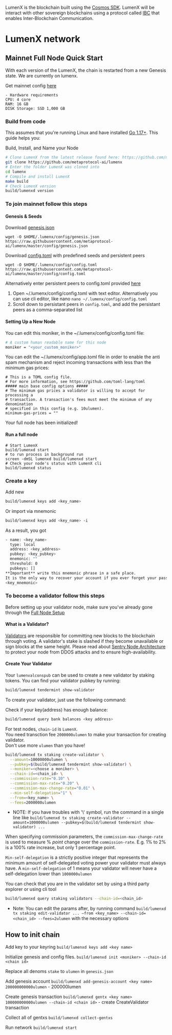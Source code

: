 LumenX is the blockchain built using the [Cosmos SDK](https://github.com/cosmos/cosmos-sdk). LumenX will be interact with other sovereign blockchains using a protocol called [IBC](https://github.com/cosmos/ics/tree/master/ibc) that enables Inter-Blockchain Communication.

# LumenX network

## Mainnet Full Node Quick Start
With each version of the LumenX, the chain is restarted from a new Genesis state. We are currently on lumenx.

Get mainnet config [here](https://github.com/metaprotocol-ai/lumenx/tree/master/config)

```
- Hardware requirements
CPU: 4 core
RAM: 16 GB
DISK Storage: SSD 1,000 GB
```

### Build from code

This assumes that you're running Linux and have installed [Go 1.17+](https://golang.org/dl/).  This guide helps you:

Build, Install, and Name your Node
```bash
# Clone LumenX from the latest release found here: https://github.com/metaprotocol-ai/lumenx/releases
git clone https://github.com/metaprotocol-ai/lumenx
# Enter the folder LumenX was cloned into
cd lumenx
# Compile and install LumenX
make build
# Check LumenX version
build/lumenxd version
```

### To join mainnet follow this steps

#### Genesis & Seeds
Download [genesis.json](https://raw.githubusercontent.com/metaprotocol-ai/lumenx/master/config/genesis.json)
```
wget -O $HOME/.lumenx/config/genesis.json https://raw.githubusercontent.com/metaprotocol-ai/lumenx/master/config/genesis.json
```
Download [config.toml](https://raw.githubusercontent.com/metaprotocol-ai/lumenx/master/config/config.toml) with predefined seeds and persistent peers
```
wget -O $HOME/.lumenx/config/config.toml https://raw.githubusercontent.com/metaprotocol-ai/lumenx/master/config/config.toml
```

Alternatively enter persistent peers to config.toml provided [here](https://github.com/metaprotocol-ai/lumenx/tree/master/config)

1) Open ~/.lumenx/config/config.toml with text editor. Alternatively you can use cli editor, like nano ``` nano ~/.lumenx/config/config.toml ```
2) Scroll down to persistant peers in `config.toml`, and add the persistant peers as a comma-separated list

#### Setting Up a New Node
You can edit this moniker, in the ~/.lumenx/config/config.toml file:
```bash
# A custom human readable name for this node
moniker = "<your_custom_moniker>"
```

You can edit the ~/.lumenx/config/app.toml file in order to enable the anti spam mechanism and reject incoming transactions with less than the minimum gas prices:
```
# This is a TOML config file.
# For more information, see https://github.com/toml-lang/toml
##### main base config options #####
# The minimum gas prices a validator is willing to accept for processing a
# transaction. A transaction's fees must meet the minimum of any denomination
# specified in this config (e.g. 10ulumen).
minimum-gas-prices = ""
```
Your full node has been initialized!

#### Run a full node
```
# Start LumenX
build/lumenxd start
# to run process in background run
screen -dmSL lumenxd build/lumenxd start
# Check your node's status with LumenX cli
build/lumenxd status
```

### Create a key
Add new
``` bash
build/lumenxd keys add <key_name>
```

Or import via mnemonic
```bash
build/lumenxd keys add <key_name> -i
```

As a result, you got
```bash
- name: <key_name>
  type: local
  address: <key_address>
  pubkey: <key_pubkey>
  mnemonic: ""
  threshold: 0
  pubkeys: []
**Important** write this mnemonic phrase in a safe place.
It is the only way to recover your account if you ever forget your password.
<key_mnemonic>
```

### To become a validator follow this steps
Before setting up your validator node, make sure you've already gone through the [Full Node Setup](https://github.com/metaprotocol-ai/lumenx#to-join-mainnet-follow-this-steps)

#### What is a Validator?
[Validators](https://docs.cosmos.network/v0.44/modules/staking/01_state.html#validator) are responsible for committing new blocks to the blockchain through voting. A validator's stake is slashed if they become unavailable or sign blocks at the same height.
Please read about [Sentry Node Architecture](https://hub.cosmos.network/main/validators/security.html#sentry-nodes-ddos-protection) to protect your node from DDOS attacks and to ensure high-availability.

#### Create Your Validator

Your `lumenvalconspub` can be used to create a new validator by staking tokens. You can find your validator pubkey by running:

```bash
build/lumenxd tendermint show-validator
```

To create your validator, just use the following command:

Check if your key(address) has enough balance:

```bash
build/lumenxd query bank balances <key address>
```

For test nodes, `chain-id` is `LumenX`.\
You need transction fee `2000000ulumen` to make your transaction for creating validator.\
Don't use more `ulumen` than you have!

```bash
build/lumenxd tx staking create-validator \
  --amount=10000000ulumen \
  --pubkey=$(build/lumenxd tendermint show-validator) \
  --moniker=<choose a moniker> \
  --chain-id=<chain_id> \
  --commission-rate="0.10" \
  --commission-max-rate="0.20" \
  --commission-max-change-rate="0.01" \
  --min-self-delegation="1" \
  --from=<key_name> \
  --fees=2000000ulumen
```

* NOTE: If you have troubles with \'\\\' symbol, run the command in a single line like `build/lumenxd tx staking create-validator --amount=1000000ulumen --pubkey=$(build/lumenxd tendermint show-validator) ...`

When specifying commission parameters, the `commission-max-change-rate` is used to measure % _point_ change over the `commission-rate`. E.g. 1% to 2% is a 100% rate increase, but only 1 percentage point.

`Min-self-delegation` is a strictly positive integer that represents the minimum amount of self-delegated voting power your validator must always have. A `min-self-delegation` of 1 means your validator will never have a self-delegation lower than `1000000ulumen`

You can check that you are in the validator set by using a third party explorer or using cli tool
```bash
build/lumenxd query staking validators --chain-id=<chain_id>
```

* Note: You can edit the params after, by running command `build/lumenxd tx staking edit-validator ... —from <key_name> --chain-id=<chain_id> --fees=2ulumen` with the necessary options

## How to init chain

Add key to your keyring
```build/lumenxd keys add <key name>```

Initialize genesis and config files.
```build/lumenxd init <moniker> --chain-id <chain id>```

Replace all denoms `stake` to `ulumen` in `genesis.json`

Add genesis account
```build/lumenxd add-genesis-account <key name> 200000000000ulumen``` - 200000lumen

Create genesis transaction
```build/lumenxd gentx <key name> 100000000000ulumen --chain-id <chain id>``` - create CreateValidator transaction

Collect all of gentxs
```build/lumenxd collect-gentxs```

Run network
```build/lumenxd start```
